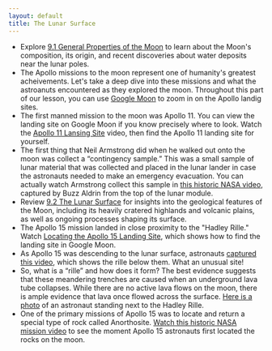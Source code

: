 ```yaml
---
layout: default
title: The Lunar Surface
---
```


- Explore [9.1 General Properties of the Moon](https://openstax.org/books/astronomy-2e/pages/9-1-general-properties-of-the-moon) to learn about the Moon's composition, its origin, and recent discoveries about water deposits near the lunar poles.
- The Apollo missions to the moon represent one of humanity's greatest acheivements. Let's take a deep dive into these missions and what the astroanuts encountered as they explored the moon. Throughout this part of our lesson, you can use [Google Moon](https://www.google.com/moon/) to zoom in on the Apollo landig sites.
- The first manned mission to the moon was Apollo 11. You can view the landing site on Google Moon if you know precisely where to look. Watch the [Apollo 11 Lansing Site](https://youtu.be/dDo7ZaKU1As?si=BSNU2_XWFXCjQ7vV) video, then find the Apollo 11 landing site for yourself.
- The first thing that Neil Armstrong did when he walked out onto the moon was collect a “contingency sample.” This was a small sample of lunar material that was collected and placed in the lunar lander in case the astronauts needed to make an emergency evacuation. You can actually watch Armstrong collect this sample in [this historic NASA video](https://youtu.be/zmClgTiez0M?si=m87EfafgQkJ5Ta3r), captured by Buzz Aldrin from the top of the lunar module.  
- Review [9.2 The Lunar Surface](https://openstax.org/books/astronomy-2e/pages/9-2-the-lunar-surface) for insights into the geological features of the Moon, including its heavily cratered highlands and volcanic plains, as well as ongoing processes shaping its surface.
- The Apollo 15 mission landed in close proximity to the "Hadley Rille." Watch [Locating the Apollo 15 Landing Site](https://youtu.be/QWCJibFaXB4), which shows how to find the landing site in Google Moon.
- As Apollo 15 was descending to the lunar surface, astronauts [captured this video](https://youtu.be/fcGVCFNn0m0), which shows the rille below them. What an unusual site! 
- So, what is a “rille” and how does it form? The best evidence suggests that these meandering trenches are caused when an underground lava tube collapses. While there are no active lava flows on the moon, there is ample evidence that lava once flowed across the surface. [Here is a photo](https://storage.googleapis.com/avh-lessons/apollo15rille.jpg) of an astronaut standing next to the Hadley Rille.
- One of the primary missions of Apollo 15 was to locate and return a special type of rock called Anorthosite. [Watch this historic NASA mission video](https://youtu.be/FbxfixP-7ds) to see the moment Apollo 15 astronauts first located the rocks on the moon.  
